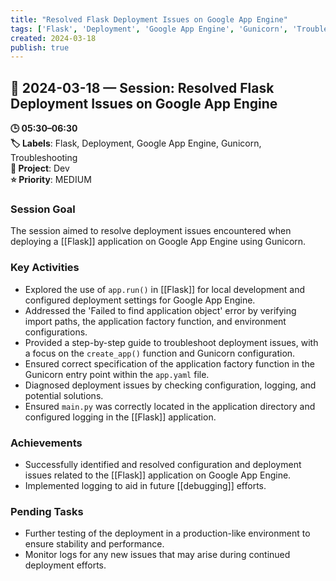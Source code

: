 ```yaml
---
title: "Resolved Flask Deployment Issues on Google App Engine"
tags: ['Flask', 'Deployment', 'Google App Engine', 'Gunicorn', 'Troubleshooting']
created: 2024-03-18
publish: true
---
```


## 📅 2024-03-18 — Session: Resolved Flask Deployment Issues on Google App Engine

**🕒 05:30–06:30**  
**🏷️ Labels**: Flask, Deployment, Google App Engine, Gunicorn, Troubleshooting  
**📂 Project**: Dev  
**⭐ Priority**: MEDIUM  


### Session Goal
The session aimed to resolve deployment issues encountered when deploying a [[Flask]] application on Google App Engine using Gunicorn.

### Key Activities
- Explored the use of `app.run()` in [[Flask]] for local development and configured deployment settings for Google App Engine.
- Addressed the 'Failed to find application object' error by verifying import paths, the application factory function, and environment configurations.
- Provided a step-by-step guide to troubleshoot deployment issues, with a focus on the `create_app()` function and Gunicorn configuration.
- Ensured correct specification of the application factory function in the Gunicorn entry point within the `app.yaml` file.
- Diagnosed deployment issues by checking configuration, logging, and potential solutions.
- Ensured `main.py` was correctly located in the application directory and configured logging in the [[Flask]] application.

### Achievements
- Successfully identified and resolved configuration and deployment issues related to the [[Flask]] application on Google App Engine.
- Implemented logging to aid in future [[debugging]] efforts.

### Pending Tasks
- Further testing of the deployment in a production-like environment to ensure stability and performance.
- Monitor logs for any new issues that may arise during continued deployment efforts.
